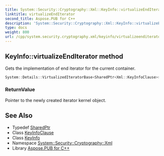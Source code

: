 ```yaml
---
title: System::Security::Cryptography::Xml::KeyInfo::virtualizeEndIterator method
linktitle: virtualizeEndIterator
second_title: Aspose.PUB for C++
description: 'System::Security::Cryptography::Xml::KeyInfo::virtualizeEndIterator method. Gets the implementation of end iterator for the current container in C++.'
type: docs
weight: 800
url: /cpp/system.security.cryptography.xml/keyinfo/virtualizeenditerator/
---
```

## KeyInfo::virtualizeEndIterator method


Gets the implementation of end iterator for the current container.

```cpp
System::Details::VirtualizedIteratorBase<SharedPtr<Xml::KeyInfoClause>> * System::Security::Cryptography::Xml::KeyInfo::virtualizeEndIterator() override
```


### ReturnValue

Pointer to the newly created iterator kernel object.

## See Also

* Typedef [SharedPtr](../../../system/sharedptr/)
* Class [KeyInfoClause](../../keyinfoclause/)
* Class [KeyInfo](../)
* Namespace [System::Security::Cryptography::Xml](../../)
* Library [Aspose.PUB for C++](../../../)

